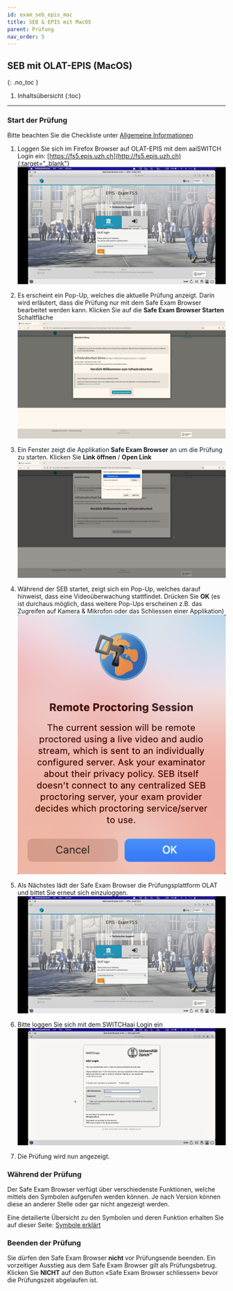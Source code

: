 ```yaml
---
id: exam_seb_epis_mac
title: SEB & EPIS mit MacOS
parent: Prüfung
nav_order: 5
---
```


## SEB mit OLAT-EPIS (MacOS)
{: .no_toc }

1. Inhaltsübersicht
{:toc}

---

### Start der Prüfung

Bitte beachten Sie die Checkliste unter [Allgemeine Informationen](exam_general)

1. Loggen Sie sich im Firefox Browser auf OLAT-EPIS mit dem aaiSWITCH Login ein: [https://fs5.epis.uzh.ch](http://fs5.epis.uzh.ch){:target="_blank"}
[![SEB-OLAT-Login](assets/pictures/exam_seb_epis_mac/seb_olat_login.png)](assets/pictures/exam_seb_epis_mac/seb_olat_login.png)

1. Es erscheint ein Pop-Up, welches die aktuelle Prüfung anzeigt. Darin wird erläutert, dass die Prüfung nur mit dem Safe Exam Browser bearbeitet werden kann. Klicken Sie auf die **Safe Exam Browser Starten** Schaltfläche
[![SEB-Epis-start-Mac](assets/pictures/exam_seb_epis_mac/seb_epis_openbrowser.jpg)](assets/pictures/exam_seb_epis_mac/seb_epis_openbrowser.jpg)

1. Ein Fenster zeigt die Applikation **Safe Exam Browser** an um die Prüfung zu starten. Klicken Sie **Link öffnen** / **Open Link**
[![SEB-Epis-Popup-Mac](assets/pictures/exam_seb_epis_mac/seb_epis_popup_mac.png)](assets/pictures/exam_seb_epis_mac/seb_epis_popup_mac.png)

1. Während der SEB startet, zeigt sich ein Pop-Up, welches darauf hinweist, dass eine Videoüberwachung stattfindet. Drücken Sie **OK**  (es ist durchaus möglich, dass weitere Pop-Ups erscheinen z.B. das Zugreifen auf Kamera & Mikrofon oder das Schliessen einer Applikation)
[![SEB-Epis-startSEB-Mac](assets/pictures/exam_seb_epis_mac/seb_epis_remoteproctoring_mac.png)](assets/pictures/exam_seb_epis_mac/seb_epis_remoteproctoring_mac.png)

1. Als Nächstes lädt der Safe Exam Browser die Prüfungsplattform OLAT und bittet Sie erneut sich einzuloggen. 
[![SEB-Epis-LoginOlatSEB-Mac](assets/pictures/exam_seb_epis_mac/seb_epis_loginolatseb_mac.jpg)](assets/pictures/exam_seb_epis_mac/seb_epis_loginolatseb_mac.jpg)

1. Bitte loggen Sie sich mit dem SWITCHaai Login ein
[![SEB-Epis-LoginOlatSEBAAI-Mac](assets/pictures/exam_seb_epis_mac/seb_epis_loginolatsebaai_mac.jpg)](assets/pictures/exam_seb_epis_mac/seb_epis_loginolatsebaai_mac.jpg)
1.  Die Prüfung wird nun angezeigt.


### Während der Prüfung

Der Safe Exam Browser verfügt über verschiedenste Funktionen, welche mittels den Symbolen aufgerufen werden können. Je nach Version können diese an anderer Stelle oder gar nicht angezeigt werden.

Eine detailierte Übersicht zu den Symbolen und deren Funktion erhalten Sie auf dieser Seite:
[Symbole erklärt](icons_explained)

### Beenden der Prüfung

Sie dürfen den Safe Exam Browser **nicht** vor Prüfungsende beenden. Ein vorzeitiger Ausstieg aus dem Safe Exam Browser gilt als Prüfungsbetrug. Klicken Sie **NICHT** auf den Button «Safe Exam Browser schliessen» bevor die Prüfungszeit abgelaufen ist.
